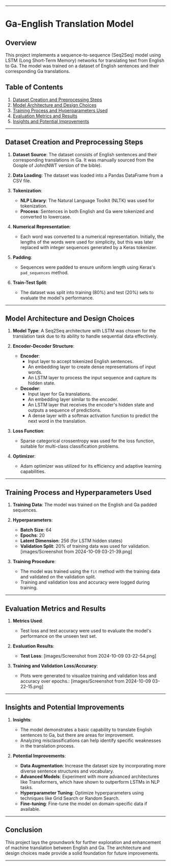 
---

# Ga-English Translation Model

## Overview
This project implements a sequence-to-sequence (Seq2Seq) model using LSTM (Long Short-Term Memory) networks for translating text from English to Ga. The model was trained on a dataset of English sentences and their corresponding Ga translations.

## Table of Contents
1. [Dataset Creation and Preprocessing Steps](#dataset-creation-and-preprocessing-steps)
2. [Model Architecture and Design Choices](#model-architecture-and-design-choices)
3. [Training Process and Hyperparameters Used](#training-process-and-hyperparameters-used)
4. [Evaluation Metrics and Results](#evaluation-metrics-and-results)
5. [Insights and Potential Improvements](#insights-and-potential-improvements)

---

## Dataset Creation and Preprocessing Steps

1. **Dataset Source**: The dataset consists of English sentences and their corresponding translations in Ga. It was manually sourced from the Gosple of John(NWT version of the bible).
   
2. **Data Loading**: The dataset was loaded into a Pandas DataFrame from a CSV file.

3. **Tokenization**:
   - **NLP Library**: The Natural Language Toolkit (NLTK) was used for tokenization.
   - **Process**: Sentences in both English and Ga were tokenized and converted to lowercase.

4. **Numerical Representation**:
   - Each word was converted to a numerical representation. Initially, the lengths of the words were used for simplicity, but this was later replaced with integer sequences generated by a Keras tokenizer.

5. **Padding**: 
   - Sequences were padded to ensure uniform length using Keras's `pad_sequences` method.

6. **Train-Test Split**:
   - The dataset was split into training (80%) and test (20%) sets to evaluate the model's performance.

---

## Model Architecture and Design Choices

1. **Model Type**: A Seq2Seq architecture with LSTM was chosen for the translation task due to its ability to handle sequential data effectively.

2. **Encoder-Decoder Structure**:
   - **Encoder**: 
     - Input layer to accept tokenized English sentences.
     - An embedding layer to create dense representations of input words.
     - An LSTM layer to process the input sequence and capture its hidden state.
   - **Decoder**: 
     - Input layer for Ga translations.
     - An embedding layer similar to the encoder.
     - An LSTM layer that receives the encoder's hidden state and outputs a sequence of predictions.
     - A dense layer with a softmax activation function to predict the next word in the translation.

3. **Loss Function**: 
   - Sparse categorical crossentropy was used for the loss function, suitable for multi-class classification problems.

4. **Optimizer**: 
   - Adam optimizer was utilized for its efficiency and adaptive learning capabilities.

---

## Training Process and Hyperparameters Used

1. **Training Data**: The model was trained on the English and Ga padded sequences.

2. **Hyperparameters**:
   - **Batch Size**: 64
   - **Epochs**: 20
   - **Latent Dimension**: 256 (for LSTM hidden states)
   - **Validation Split**: 20% of training data was used for validation.
   [images/Screenshot from 2024-10-09 03-21-39.png]

3. **Training Procedure**:
   - The model was trained using the `fit` method with the training data and validated on the validation split.
   - Training and validation loss and accuracy were logged during training.

---

## Evaluation Metrics and Results

1. **Metrics Used**: 
   - Test loss and test accuracy were used to evaluate the model's performance on the unseen test set.

2. **Evaluation Results**:
   - **Test Loss**: [images/Screenshot from 2024-10-09 03-22-54.png]

3. **Training and Validation Loss/Accuracy**:
   - Plots were generated to visualize training and validation loss and accuracy over epochs.: [images/Screenshot from 2024-10-09 03-22-15.png]

---

## Insights and Potential Improvements

1. **Insights**:
   - The model demonstrates a basic capability to translate English sentences to Ga, but there are areas for improvement.
   - Analyzing misclassifications can help identify specific weaknesses in the translation process.

2. **Potential Improvements**:
   - **Data Augmentation**: Increase the dataset size by incorporating more diverse sentence structures and vocabulary.
   - **Advanced Models**: Experiment with more advanced architectures like Transformers, which have shown to outperform LSTMs in NLP tasks.
   - **Hyperparameter Tuning**: Optimize hyperparameters using techniques like Grid Search or Random Search.
   - **Fine-tuning**: Fine-tune the model on domain-specific data if available.

---

## Conclusion
This project lays the groundwork for further exploration and enhancement of machine translation between English and Ga. The architecture and design choices made provide a solid foundation for future improvements.

---

